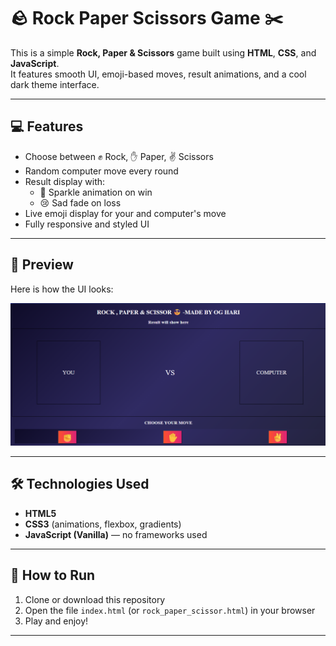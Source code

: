 # 🪨 Rock Paper Scissors Game ✂️

This is a simple **Rock, Paper & Scissors** game built using **HTML**, **CSS**, and **JavaScript**.  
It features smooth UI, emoji-based moves, result animations, and a cool dark theme interface.

---

## 💻 Features

- Choose between ✊ Rock, ✋ Paper, ✌️ Scissors
- Random computer move every round
- Result display with:
  - 🎉 Sparkle animation on win
  - 😢 Sad fade on loss
- Live emoji display for your and computer's move
- Fully responsive and styled UI

---

## 📸 Preview

Here is how the UI looks:

![Game Screenshot](image.png)

---

## 🛠️ Technologies Used

- **HTML5**
- **CSS3** (animations, flexbox, gradients)
- **JavaScript (Vanilla)** — no frameworks used

---

## 🚀 How to Run

1. Clone or download this repository
2. Open the file `index.html` (or `rock_paper_scissor.html`) in your browser
3. Play and enjoy!

---


